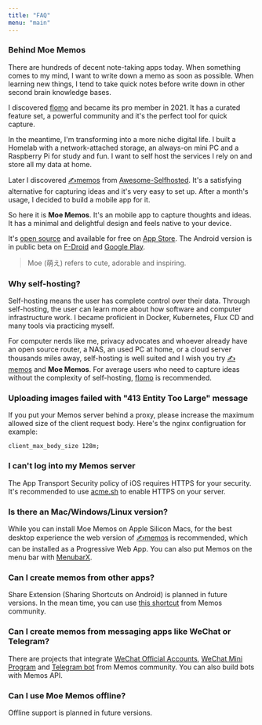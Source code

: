 ```yaml
---
title: "FAQ"
menu: "main"
---
```


### Behind Moe Memos

There are hundreds of decent note-taking apps today. When something comes to my mind, I want to write down a memo as soon as possible. When learning new things, I tend to take quick notes before write down in other second brain knowledge bases.

I discovered [flomo](https://flomoapp.com/) and became its pro member in 2021. It has a curated feature set, a powerful community and it's the perfect tool for quick capture.

In the meantime, I'm transforming into a more niche digital life. I built a Homelab with a network-attached storage, an always-on mini PC and a Raspberry Pi for study and fun. I want to self host the services I rely on and store all my data at home.

Later I discovered [✍️memos](https://github.com/usememos/memos) from [Awesome-Selfhosted](https://github.com/awesome-selfhosted/awesome-selfhosted). It's a satisfying alternative for capturing ideas and it's very easy to set up. After a month's usage, I decided to build a mobile app for it.

So here it is **Moe Memos**. It's an mobile app to capture thoughts and ideas. It has a minimal and delightful design and feels native to your device.

It's [open source](/open-source/) and available for free on [App Store](https://apps.apple.com/app/moe-memos/id1643902185). The Android version is in public beta on [F-Droid](https://f-droid.org/packages/me.mudkip.moememos/) and [Google Play](https://play.google.com/store/apps/details?id=me.mudkip.moememos).

> Moe (萌え) refers to cute, adorable and inspiring.

### Why self-hosting?

Self-hosting means the user has complete control over their data. Through self-hosting, the user can learn more about how software and computer infrastructure work. I became proficient in Docker, Kubernetes, Flux CD and many tools via practicing myself.

For computer nerds like me, privacy advocates and whoever already have an open source router, a NAS, an used PC at home, or a cloud server thousands miles away, self-hosting is well suited and I wish you try [✍️memos](https://github.com/usememos/memos) and **Moe Memos**. For average users who need to capture ideas without the complexity of self-hosting, [flomo](https://flomoapp.com/) is recommended.

### Uploading images failed with "413 Entity Too Large" message

If you put your Memos server behind a proxy, please increase the maximum allowed size of the client request body. Here's the nginx configruation for example:

```
client_max_body_size 128m;
```

### I can't log into my Memos server

The App Transport Security policy of iOS requires HTTPS for your security. It's recommended to use [acme.sh](https://github.com/acmesh-official/acme.sh) to enable HTTPS on your server.

### Is there an Mac/Windows/Linux version?

While you can install Moe Memos on Apple Silicon Macs, for the best desktop experience the web version of [✍️memos](https://github.com/usememos/memos) is recommended, which can be installed as a Progressive Web App. You can also put Memos on the menu bar with [MenubarX](https://menubarx.app/).

### Can I create memos from other apps?

Share Extension (Sharing Shortcuts on Android) is planned in future versions. In the mean time, you can use [this shortcut](https://github.com/usememos/memos/discussions/52) from Memos community.

### Can I create memos from messaging apps like WeChat or Telegram?

There are projects that integrate [WeChat Official Accounts](https://github.com/ZhaoUncle/memos-proxy), [WeChat Mini Program](https://github.com/Rabithua/memos_wmp) and [Telegram bot](https://github.com/qazxcdswe123/telegramMemoBot) from Memos community. You can also build bots with Memos API.

### Can I use Moe Memos offline?

Offline support is planned in future versions.